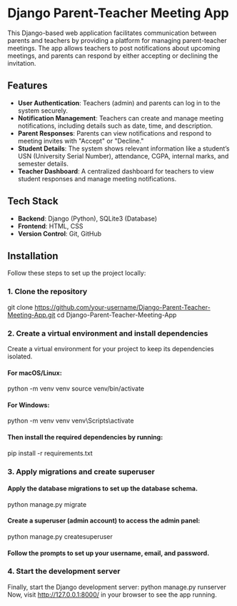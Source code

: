 # Django Parent-Teacher Meeting App

This Django-based web application facilitates communication between parents and teachers by providing a platform for managing parent-teacher meetings. The app allows teachers to post notifications about upcoming meetings, and parents can respond by either accepting or declining the invitation.

## Features

- **User Authentication**: Teachers (admin) and parents can log in to the system securely.
- **Notification Management**: Teachers can create and manage meeting notifications, including details such as date, time, and description.
- **Parent Responses**: Parents can view notifications and respond to meeting invites with "Accept" or "Decline."
- **Student Details**: The system shows relevant information like a student’s USN (University Serial Number), attendance, CGPA, internal marks, and semester details.
- **Teacher Dashboard**: A centralized dashboard for teachers to view student responses and manage meeting notifications.
  
## Tech Stack

- **Backend**: Django (Python), SQLite3 (Database)
- **Frontend**: HTML, CSS
- **Version Control**: Git, GitHub

## Installation

Follow these steps to set up the project locally:

### 1. Clone the repository

git clone https://github.com/your-username/Django-Parent-Teacher-Meeting-App.git
cd Django-Parent-Teacher-Meeting-App

### 2. Create a virtual environment and install dependencies
Create a virtual environment for your project to keep its dependencies isolated.

#### For macOS/Linux:
python -m venv venv
source venv/bin/activate

####  For Windows:
python -m venv venv
venv\Scripts\activate

#### Then install the required dependencies by running:
pip install -r requirements.txt

### 3. Apply migrations and create superuser
#### Apply the database migrations to set up the database schema.
python manage.py migrate

#### Create a superuser (admin account) to access the admin panel:
python manage.py createsuperuser
#### Follow the prompts to set up your username, email, and password.

### 4. Start the development server
Finally, start the Django development server:
python manage.py runserver
Now, visit http://127.0.0.1:8000/ in your browser to see the app running.
